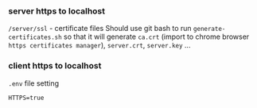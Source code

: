 ### server https to localhost

`/server/ssl` - certificate files
Should use git bash to run `generate-certificates.sh` so that it will generate `ca.crt` (import to chrome browser `https certificates manager`), `server.crt`, `server.key` ...


### client https to localhost

`.env` file setting
```
HTTPS=true
```
